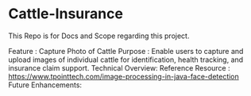 # Cattle-Insurance
This Repo is for Docs and Scope regarding this project.

Feature : Capture Photo of Cattle
Purpose :
Enable users to capture and upload images of individual cattle for identification, health tracking, and insurance claim support.
Technical Overview:
Reference Resource : https://www.tpointtech.com/image-processing-in-java-face-detection
Future Enhancements: 
